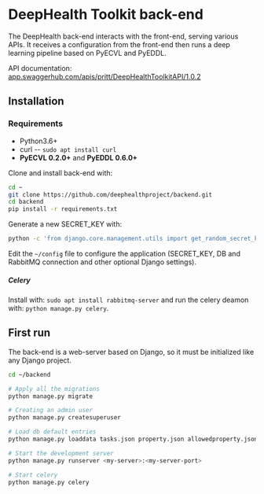 # DeepHealth Toolkit back-end

The DeepHealth back-end interacts with the front-end, serving various APIs. It receives a configuration from the front-end then runs a deep learning pipeline based on PyECVL and PyEDDL.

API documentation: [app.swaggerhub.com/apis/pritt/DeepHealthToolkitAPI/1.0.2](https://app.swaggerhub.com/apis/pritt/DeepHealthToolkitAPI/1.0.2)

## Installation

### Requirements
- Python3.6+
- curl -- `sudo apt install curl`
- **PyECVL 0.2.0+** and **PyEDDL 0.6.0+**

Clone and install back-end with:

```bash
cd ~
git clone https://github.com/deephealthproject/backend.git
cd backend
pip install -r requirements.txt
```
Generate a new SECRET_KEY with:

```bash
python -c 'from django.core.management.utils import get_random_secret_key;print(get_random_secret_key())'
```

Edit the `~/config` file to configure the application (SECRET_KEY, DB and RabbitMQ connection and other optional Django settings).


##### Celery
Install with: `sudo apt install rabbitmq-server` 
and run the celery deamon with: `python manage.py celery`.



## First run

The back-end is a web-server based on Django, so it must be initialized like any Django project.


```bash
cd ~/backend

# Apply all the migrations
python manage.py migrate

# Creating an admin user
python manage.py createsuperuser

# Load db default entries
python manage.py loaddata tasks.json property.json allowedproperty.json dataset.json model.json

# Start the development server
python manage.py runserver <my-server>:<my-server-port>

# Start celery
python manage.py celery
```
